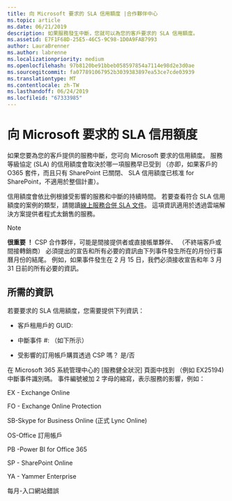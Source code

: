 ```yaml
---
title: 向 Microsoft 要求的 SLA 信用額度 |合作夥伴中心
ms.topic: article
ms.date: 06/21/2019
description: 如果服務發生中斷，您就可以為您的客戶要求的 SLA 信用額度。
ms.assetid: E7F1F68D-25E5-46C5-9C98-1D0A9FAB7993
author: LauraBrenner
ms.author: labrenne
ms.localizationpriority: medium
ms.openlocfilehash: 97b8120be91bbeb058597854a7114e98d2e3d0ae
ms.sourcegitcommit: fa077891067952b3039383897ea53ce7cde03939
ms.translationtype: MT
ms.contentlocale: zh-TW
ms.lasthandoff: 06/24/2019
ms.locfileid: "67333985"
---
```

# <a name="request-an-sla-credit-from-microsoft"></a>向 Microsoft 要求的 SLA 信用額度 

如果您要為您的客戶提供的服務中斷，您可向 Microsoft 要求的信用額度。 服務等級協定 (SLA) 的信用額度會取決於哪一項服務早已受到 （亦即，如果客戶的 O365 套件，而且只有 SharePoint 已關閉、 SLA 信用額度已核准 for SharePoint，不適用於整個計畫）。

信用額度會依比例根據受影響的服務和中斷的持續時間。 若要查看符合 SLA 信用額度的案例的類型，請閱讀[線上服務合併 SLA 文件](http://www.microsoftvolumelicensing.com/DocumentSearch.aspx?Mode=3&DocumentTypeId=37)。 這項資訊適用於透過雲端解決方案提供者程式太銷售的服務。

>[!Note]
>**很重要 ！** CSP 合作夥伴，可能是間接提供者或直接帳單夥伴、 （不終端客戶或間接轉銷商） 必須提出的宣告和所有必要的資訊由下列事件發生所在的月份行事曆月份的結尾。 例如，如果事件發生在 2 月 15 日，我們必須接收宣告和年 3 月 31 日前的所有必要的資訊。 

## <a name="required-information"></a>所需的資訊


若要要求的 SLA 信用額度，您需要提供下列資訊： 

- 客戶租用戶的 GUID: 

- 中斷事件 #: （如下所示）

- 受影響的訂用帳戶購買透過 CSP 嗎？ 是/否

在 Microsoft 365 系統管理中心的 [服務健全狀況] 頁面中找到 （例如 EX25194) 中斷事件識別碼。 事件編號被加 2 字母的縮寫，表示服務的影響，例如：

EX - Exchange Online

FO - Exchange Online Protection

SB-Skype for Business Online (正式 Lync Online)

OS-Office 訂用帳戶

PB -Power BI for Office 365

SP - SharePoint Online

YA - Yammer Enterprise

每月-入口網站錯誤




